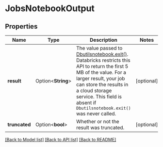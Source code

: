 # JobsNotebookOutput

## Properties

Name | Type | Description | Notes
------------ | ------------- | ------------- | -------------
**result** | Option<**String**> | The value passed to [Dbutilsnotebook.exit()](/notebooks/notebook-workflows.html#notebook-workflows-exit). Databricks restricts this API to return the first 5 MB of the value. For a larger result, your job can store the results in a cloud storage service. This field is absent if `Dbutilsnotebook.exit()` was never called.  | [optional]
**truncated** | Option<**bool**> | Whether or not the result was truncated. | [optional]

[[Back to Model list]](../README.md#documentation-for-models) [[Back to API list]](../README.md#documentation-for-api-endpoints) [[Back to README]](../README.md)


